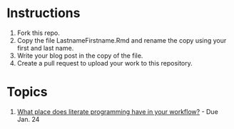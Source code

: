 # Instructions

1. Fork this repo. 
2. Copy the file LastnameFirstname.Rmd and rename the copy using your first and last name.
3. Write your blog post in the copy of the file.
4. Create a pull request to upload your work to this repository.

# Topics

1. [What place does literate programming have in your workflow?](https://github.com/stat585-at-ISU/blog/blob/master/01/LastnameFirstname.Rmd) - Due Jan. 24

